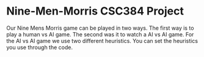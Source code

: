 # Nine-Men-Morris CSC384 Project

Our Nine Mens Morris game can be played in two ways. The first way is to play a human vs AI game. The second was it to watch a AI vs AI game. For the AI vs AI game we use two different heuristics. You can set the heuristics you use through the code.